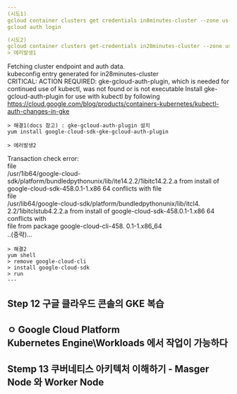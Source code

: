 ```yaml
---
(시도1)   
gcloud container clusters get credentials in8minutes-cluster --zone us-centrall-a -project theta-style-403004   
gcloud auth login    

(시도2)
gcloud container clusters get-credentials in28minutes-cluster --zone us-centrall-a -project theta-style-403004   
> 에러발생1    
```
Fetching cluster endpoint and auth data.   
kubeconfig entry generated for in28minutes-cluster   
CRITICAL: ACTION REQUIRED: gke-gcloud-auth-plugin, which is needed for continued use of kubectl, was not found or is not executable Install
gke-gcloud-auth-plugin for use with kubectl by following
https://cloud.google.com/blog/products/containers-kubernetes/kubectl-auth-changes-in-gke   
```
> 해결1(docs 참고) : gke-gcloud-auth-plugin 설치   
yum install google-cloud-sdk-gke-gcloud-auth-plugin   

> 에러발생2   
```
Transaction check error:   
file   
/usr/1ib64/google-cloud-sdk/platform/bundledpythonunix/lib/ite14.2.2/1ibitc14.2.2.a from install of google-cloud-sdk-458.0.1-1.x86 64 conflicts with file   
file   
/usr/lib64/google-cloud-sdk/platform/bundledpythonunix/lib/itcl4. 2.2/1ibitclstub4.2.2.a from install of google-cloud-sdk-458.0.1-1.x86 64 conflicts with   
file from package google-cloud-cli-458. 0.1-1.x86_64   
..(중략)...   
```
> 해결2   
yum shell   
> remove google-cloud-cli   
> install google-cloud-sdk   
> run   
---
```

## Step 12 구글 클라우드 콘솔의 GKE 복습   
ㅇ Google Cloud Platform   
Kubernetes Engine\Workloads 에서 작업이 가능하다   
---
## Stemp 13 쿠버네티스 아키텍처 이해하기 - Masger Node 와 Worker Node   


